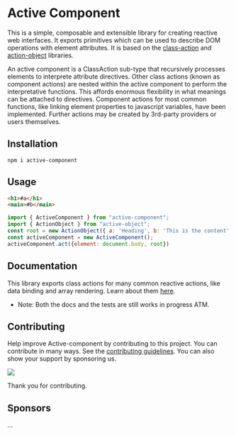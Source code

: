 # Active Component

This is a simple, composable and extensible library for creating reactive web interfaces. It exports primitives which can be used to describe DOM operations with element attributes. It is based on the [class-action](https://github.com/mksunny1/class-action) and [action-object](https://github.com/mksunny1/action-object) libraries.

An active component is a ClassAction sub-type that recursively processes elements to interprete attribute directives. Other class actions (known as component actions) are nested within the active component to perform the interpretative functions. This affords enormous flexibility in what meanings can be attached to directives. Component actions for most common functions, like linking element properties to javascript variables, have been implemented. Further actions may be created by 3rd-party providers or users themselves.


## Installation

`npm i active-component`


## Usage

```html
<h1>#a</h1>
<main>#b</main>
```

```js
import { ActiveComponent } from "active-component";
import { ActionObject } from "active-object";
const root = new ActionObject({ a: 'Heading', b: 'This is the content' });
const activeComponent = new ActiveComponent();
activeComponent.act({element: document.body, root})
```


## Documentation

This library exports class actions for many common reactive actions, like data binding and array rendering. Learn about them [here](./docs/api/classes/ActionComponent.md). 

* Note: Both the docs and the tests are still works in progress ATM.


## Contributing

Help improve Active-component by contributing to this project. You can contribute in many ways. See the [contributing guidelines](./CONTRIBUTING.md). You can also show your support by sponsoring us.

[![](https://www.paypalobjects.com/en_GB/i/btn/btn_donate_LG.gif)](https://www.paypal.com/donate/?hosted_button_id=S2ZW3RJSDHASW)

Thank you for contributing.


## Sponsors

...

